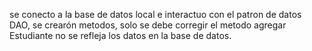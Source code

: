 se conecto a la base de datos local e interactuo con el patron de datos DAO, se crearón metodos, solo se debe corregir el metodo agregar Estudiante no se refleja los datos en la base de datos.
